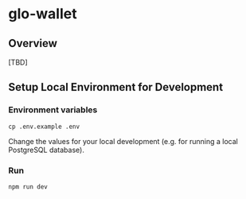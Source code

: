 # glo-wallet

## Overview

[TBD]

## Setup Local Environment for Development

### Environment variables

`cp .env.example .env`

Change the values for your local development (e.g. for running a local PostgreSQL database).

### Run

`npm run dev`
